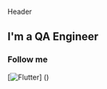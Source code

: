   Header

  ## I'm a QA Engineer

  ### Follow me
[![Flutter](https://img.shields.io/badge/Linkedin-0e76a8?style=flat-square&logo=linkedin)]
(<a href="https://www.linkedin.com/in/viachaslau-sakkhar"></a>)
